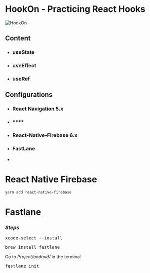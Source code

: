# HookOn - Practicing React Hooks

![HookOn](https://res.cloudinary.com/andrewroths0x/image/upload/c_scale,q_100,r_28,w_200/v1582625304/assets/web_hi_res_512_xuwyfx.png)

## Content
  -  ### **useState**
  -  ### **useEffect**
  -  ### **useRef**

## Configurations
  -  ### **React Navigation 5.x**
  -  ### ****
  -  ### **React-Native-Firebase 6.x**
  -  ### **FastLane**
  - 


# React Native Firebase

```
yarn add react-native-firebase
```
# Fastlane
### _Steps_

<pre>xcode-select --install</pre>
<pre>brew install fastlane</pre>

 Go to _Project/android/_  in the terminal

<pre>fastlane init</pre>